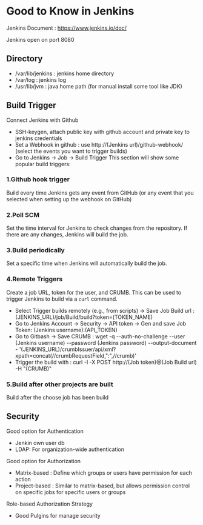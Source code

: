 # Good to Know in Jenkins
Jenkins Document : https://www.jenkins.io/doc/

Jenkins open on port 8080

## Directory
- /var/lib/jenkins : jenkins home directory
- /var/log : jenkins log
- /usr/lib/jvm : java home path (for manual install some tool like JDK)

## Build Trigger
Connect Jenkins with Github
- SSH-keygen, attach public key with github account and private key to jenkins credentials
- Set a Webhook in github : use http://(Jenkins url)/github-webhook/ (select the events you want to trigger builds)
- Go to Jenkins -> Job -> Build Trigger
This section will show some popular build triggers:

### 1.Github hook trigger
Build every time Jenkins gets any event from GitHub (or any event that you selected when setting up the webhook on GitHub)

### 2.Poll SCM
Set the time interval for Jenkins to check changes from the repository. If there are any changes, Jenkins will build the job.

### 3.Build periodically
Set a specific time when Jenkins will automatically build the job.

### 4.Remote Triggers
Create a job URL, token for the user, and CRUMB. This can be used to trigger Jenkins to build via a `curl` command.
- Select Trigger builds remotely (e.g., from scripts) -> Save Job Build url : (JENKINS_URL)/job/Build/build?token=(TOKEN_NAME)
- Go to Jenkins Account -> Security -> API token -> Gen and save Job Token: (Jenkins username):(API_TOKEN)
- Go to Gitbash -> Save CRUMB : wget -q --auth-no-challenge --user (Jenkins username) --password (Jenkins password) --output-document - '(JENKINS_URL)/crumbIssuer/api/xml?xpath=concat(//crumbRequestField,":",//crumb)'
- Trigger the build with : curl -I -X POST http://(Job token)@(Job Build url) -H "(CRUMB)"

### 5.Build after other projects are built
Build after the choose job has been build

## Security
Good option for Authentication
- Jenkin own user db
- LDAP: For organization-wide authentication

Good option for Authorization
- Matrix-based : Define which groups or users have permission for each action  
- Project-based : Similar to matrix-based, but allows permission control on specific jobs for specific users or groups

Role-based Authorization Strategy
- Good Pulgins for manage security